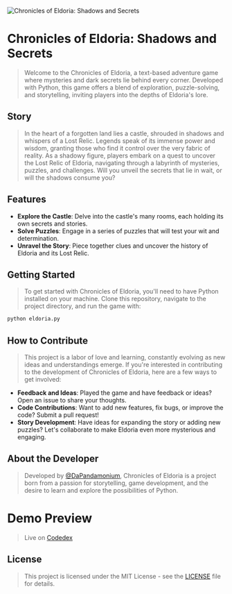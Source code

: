 ![Chronicles of Eldoria: Shadows and Secrets](https://firebasestorage.googleapis.com/v0/b/codedex-io.appspot.com/o/community%2Fproject-showcase%2Fpost%2F2OuPqt0uoadmZSsEA0bb%2FCODEDEX.png?alt=media&token=6f9a888c-35d8-4e07-81d5-f8cdcb3d3601)


# Chronicles of Eldoria: Shadows and Secrets

> Welcome to the Chronicles of Eldoria, a text-based adventure game where mysteries and dark secrets lie behind every corner. Developed with Python, this game offers a blend of exploration, puzzle-solving, and storytelling, inviting players into the depths of Eldoria's lore.

## Story

> In the heart of a forgotten land lies a castle, shrouded in shadows and whispers of a Lost Relic. Legends speak of its immense power and wisdom, granting those who find it control over the very fabric of reality. As a shadowy figure, players embark on a quest to uncover the Lost Relic of Eldoria, navigating through a labyrinth of mysteries, puzzles, and challenges. Will you unveil the secrets that lie in wait, or will the shadows consume you?

## Features

- **Explore the Castle**: Delve into the castle's many rooms, each holding its own secrets and stories.
- **Solve Puzzles**: Engage in a series of puzzles that will test your wit and determination.
- **Unravel the Story**: Piece together clues and uncover the history of Eldoria and its Lost Relic.

## Getting Started

> To get started with Chronicles of Eldoria, you'll need to have Python installed on your machine. Clone this repository, navigate to the project directory, and run the game with:

```py
python eldoria.py
```


## How to Contribute

> This project is a labor of love and learning, constantly evolving as new ideas and understandings emerge. If you're interested in contributing to the development of Chronicles of Eldoria, here are a few ways to get involved:

- **Feedback and Ideas**: Played the game and have feedback or ideas? Open an issue to share your thoughts.
- **Code Contributions**: Want to add new features, fix bugs, or improve the code? Submit a pull request!
- **Story Development**: Have ideas for expanding the story or adding new puzzles? Let's collaborate to make Eldoria even more mysterious and engaging.

## About the Developer

> Developed by [@DaPandamonium](https://github.com/DaPandamonium), Chronicles of Eldoria is a project born from a passion for storytelling, game development, and the desire to learn and explore the possibilities of Python.

# Demo Preview
> Live on [Codedex](https://www.codedex.io/@DaPanda/build/castle-treasure-|-choice-game)


## License

> This project is licensed under the MIT License - see the [LICENSE](LICENSE.md) file for details.
